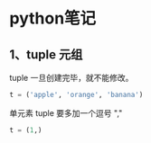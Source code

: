 # python笔记

## 1、tuple 元组
tuple 一旦创建完毕，就不能修改。
```python
t = ('apple', 'orange', 'banana')
```

单元素 tuple 要多加一个逗号 ","
```python
t = (1,)
```